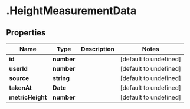 # .HeightMeasurementData

## Properties

Name | Type | Description | Notes
------------ | ------------- | ------------- | -------------
**id** | **number** |  | [default to undefined]
**userId** | **number** |  | [default to undefined]
**source** | **string** |  | [default to undefined]
**takenAt** | **Date** |  | [default to undefined]
**metricHeight** | **number** |  | [default to undefined]

